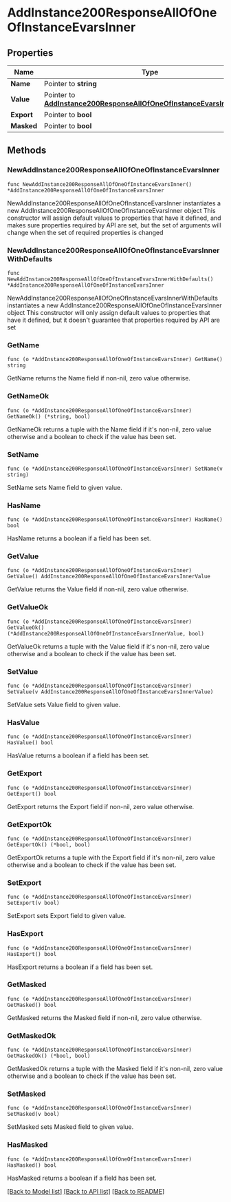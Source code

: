 # AddInstance200ResponseAllOfOneOfInstanceEvarsInner

## Properties

Name | Type | Description | Notes
------------ | ------------- | ------------- | -------------
**Name** | Pointer to **string** |  | [optional] 
**Value** | Pointer to [**AddInstance200ResponseAllOfOneOfInstanceEvarsInnerValue**](AddInstance200ResponseAllOfOneOfInstanceEvarsInnerValue.md) |  | [optional] 
**Export** | Pointer to **bool** |  | [optional] 
**Masked** | Pointer to **bool** |  | [optional] 

## Methods

### NewAddInstance200ResponseAllOfOneOfInstanceEvarsInner

`func NewAddInstance200ResponseAllOfOneOfInstanceEvarsInner() *AddInstance200ResponseAllOfOneOfInstanceEvarsInner`

NewAddInstance200ResponseAllOfOneOfInstanceEvarsInner instantiates a new AddInstance200ResponseAllOfOneOfInstanceEvarsInner object
This constructor will assign default values to properties that have it defined,
and makes sure properties required by API are set, but the set of arguments
will change when the set of required properties is changed

### NewAddInstance200ResponseAllOfOneOfInstanceEvarsInnerWithDefaults

`func NewAddInstance200ResponseAllOfOneOfInstanceEvarsInnerWithDefaults() *AddInstance200ResponseAllOfOneOfInstanceEvarsInner`

NewAddInstance200ResponseAllOfOneOfInstanceEvarsInnerWithDefaults instantiates a new AddInstance200ResponseAllOfOneOfInstanceEvarsInner object
This constructor will only assign default values to properties that have it defined,
but it doesn't guarantee that properties required by API are set

### GetName

`func (o *AddInstance200ResponseAllOfOneOfInstanceEvarsInner) GetName() string`

GetName returns the Name field if non-nil, zero value otherwise.

### GetNameOk

`func (o *AddInstance200ResponseAllOfOneOfInstanceEvarsInner) GetNameOk() (*string, bool)`

GetNameOk returns a tuple with the Name field if it's non-nil, zero value otherwise
and a boolean to check if the value has been set.

### SetName

`func (o *AddInstance200ResponseAllOfOneOfInstanceEvarsInner) SetName(v string)`

SetName sets Name field to given value.

### HasName

`func (o *AddInstance200ResponseAllOfOneOfInstanceEvarsInner) HasName() bool`

HasName returns a boolean if a field has been set.

### GetValue

`func (o *AddInstance200ResponseAllOfOneOfInstanceEvarsInner) GetValue() AddInstance200ResponseAllOfOneOfInstanceEvarsInnerValue`

GetValue returns the Value field if non-nil, zero value otherwise.

### GetValueOk

`func (o *AddInstance200ResponseAllOfOneOfInstanceEvarsInner) GetValueOk() (*AddInstance200ResponseAllOfOneOfInstanceEvarsInnerValue, bool)`

GetValueOk returns a tuple with the Value field if it's non-nil, zero value otherwise
and a boolean to check if the value has been set.

### SetValue

`func (o *AddInstance200ResponseAllOfOneOfInstanceEvarsInner) SetValue(v AddInstance200ResponseAllOfOneOfInstanceEvarsInnerValue)`

SetValue sets Value field to given value.

### HasValue

`func (o *AddInstance200ResponseAllOfOneOfInstanceEvarsInner) HasValue() bool`

HasValue returns a boolean if a field has been set.

### GetExport

`func (o *AddInstance200ResponseAllOfOneOfInstanceEvarsInner) GetExport() bool`

GetExport returns the Export field if non-nil, zero value otherwise.

### GetExportOk

`func (o *AddInstance200ResponseAllOfOneOfInstanceEvarsInner) GetExportOk() (*bool, bool)`

GetExportOk returns a tuple with the Export field if it's non-nil, zero value otherwise
and a boolean to check if the value has been set.

### SetExport

`func (o *AddInstance200ResponseAllOfOneOfInstanceEvarsInner) SetExport(v bool)`

SetExport sets Export field to given value.

### HasExport

`func (o *AddInstance200ResponseAllOfOneOfInstanceEvarsInner) HasExport() bool`

HasExport returns a boolean if a field has been set.

### GetMasked

`func (o *AddInstance200ResponseAllOfOneOfInstanceEvarsInner) GetMasked() bool`

GetMasked returns the Masked field if non-nil, zero value otherwise.

### GetMaskedOk

`func (o *AddInstance200ResponseAllOfOneOfInstanceEvarsInner) GetMaskedOk() (*bool, bool)`

GetMaskedOk returns a tuple with the Masked field if it's non-nil, zero value otherwise
and a boolean to check if the value has been set.

### SetMasked

`func (o *AddInstance200ResponseAllOfOneOfInstanceEvarsInner) SetMasked(v bool)`

SetMasked sets Masked field to given value.

### HasMasked

`func (o *AddInstance200ResponseAllOfOneOfInstanceEvarsInner) HasMasked() bool`

HasMasked returns a boolean if a field has been set.


[[Back to Model list]](../README.md#documentation-for-models) [[Back to API list]](../README.md#documentation-for-api-endpoints) [[Back to README]](../README.md)


